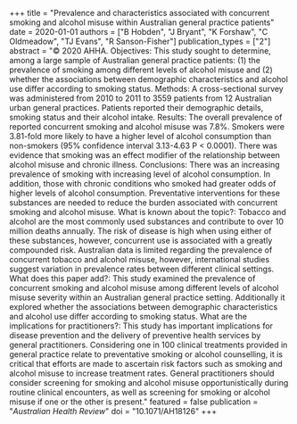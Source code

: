+++
title = "Prevalence and characteristics associated with concurrent smoking and alcohol misuse within Australian general practice patients"
date = 2020-01-01
authors = ["B Hobden", "J Bryant", "K Forshaw", "C Oldmeadow", "TJ Evans", "R Sanson-Fisher"]
publication_types = ["2"]
abstract = "© 2020 AHHA. Objectives: This study sought to determine, among a large sample of Australian general practice patients: (1) the prevalence of smoking among different levels of alcohol misuse and (2) whether the associations between demographic characteristics and alcohol use differ according to smoking status. Methods: A cross-sectional survey was administered from 2010 to 2011 to 3559 patients from 12 Australian urban general practices. Patients reported their demographic details, smoking status and their alcohol intake. Results: The overall prevalence of reported concurrent smoking and alcohol misuse was 7.8%. Smokers were 3.81-fold more likely to have a higher level of alcohol consumption than non-smokers (95% confidence interval 3.13-4.63 P < 0.0001). There was evidence that smoking was an effect modifier of the relationship between alcohol misuse and chronic illness. Conclusions: There was an increasing prevalence of smoking with increasing level of alcohol consumption. In addition, those with chronic conditions who smoked had greater odds of higher levels of alcohol consumption. Preventative interventions for these substances are needed to reduce the burden associated with concurrent smoking and alcohol misuse. What is known about the topic?: Tobacco and alcohol are the most commonly used substances and contribute to over 10 million deaths annually. The risk of disease is high when using either of these substances, however, concurrent use is associated with a greatly compounded risk. Australian data is limited regarding the prevalence of concurrent tobacco and alcohol misuse, however, international studies suggest variation in prevalence rates between different clinical settings. What does this paper add?: This study examined the prevalence of concurrent smoking and alcohol misuse among different levels of alcohol misuse severity within an Australian general practice setting. Additionally it explored whether the associations between demographic characteristics and alcohol use differ according to smoking status. What are the implications for practitioners?: This study has important implications for disease prevention and the delivery of preventive health services by general practitioners. Considering one in 100 clinical treatments provided in general practice relate to preventative smoking or alcohol counselling, it is critical that efforts are made to ascertain risk factors such as smoking and alcohol misuse to increase treatment rates. General practitioners should consider screening for smoking and alcohol misuse opportunistically during routine clinical encounters, as well as screening for smoking or alcohol misuse if one or the other is present."
featured = false
publication = "*Australian Health Review*"
doi = "10.1071/AH18126"
+++

